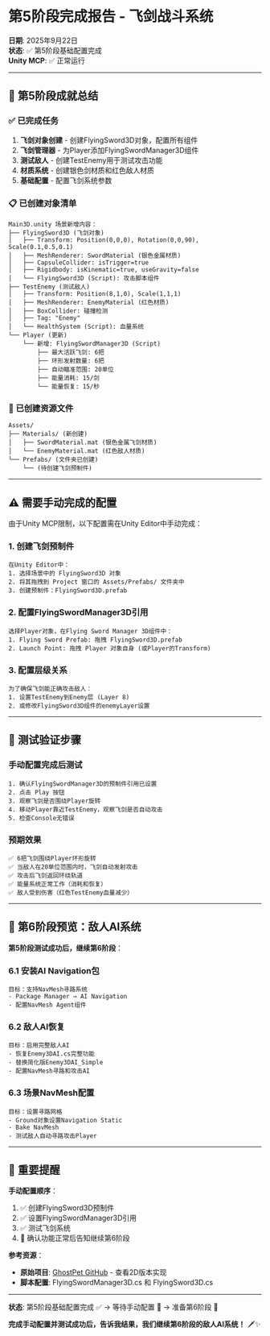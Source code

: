 # 第5阶段完成报告 - 飞剑战斗系统

**日期**: 2025年9月22日  
**状态**: ✅ 第5阶段基础配置完成  
**Unity MCP**: ✅ 正常运行  

---

## 🎯 第5阶段成就总结

### ✅ 已完成任务
1. **飞剑对象创建** - 创建FlyingSword3D对象，配置所有组件
2. **飞剑管理器** - 为Player添加FlyingSwordManager3D组件
3. **测试敌人** - 创建TestEnemy用于测试攻击功能
4. **材质系统** - 创建银色剑材质和红色敌人材质
5. **基础配置** - 配置飞剑系统参数

### 📋 已创建对象清单

```
Main3D.unity 场景新增内容：
├── FlyingSword3D (飞剑对象)
│   ├── Transform: Position(0,0,0), Rotation(0,0,90), Scale(0.1,0.5,0.1)
│   ├── MeshRenderer: SwordMaterial (银色金属材质)
│   ├── CapsuleCollider: isTrigger=true
│   ├── Rigidbody: isKinematic=true, useGravity=false
│   └── FlyingSword3D (Script): 攻击脚本组件
├── TestEnemy (测试敌人)
│   ├── Transform: Position(8,1,0), Scale(1,1,1)
│   ├── MeshRenderer: EnemyMaterial (红色材质)
│   ├── BoxCollider: 碰撞检测
│   ├── Tag: "Enemy"
│   └── HealthSystem (Script): 血量系统
└── Player (更新)
    └── 新增: FlyingSwordManager3D (Script)
        ├── 最大活跃飞剑: 6把
        ├── 环形发射数量: 6把
        ├── 自动瞄准范围: 20单位
        ├── 能量消耗: 15/剑
        └── 能量恢复: 15/秒
```

### 📁 已创建资源文件

```
Assets/
├── Materials/ (新创建)
│   ├── SwordMaterial.mat (银色金属飞剑材质)
│   └── EnemyMaterial.mat (红色敌人材质)
└── Prefabs/ (文件夹已创建)
    └── (待创建飞剑预制件)
```

---

## ⚠️ 需要手动完成的配置

由于Unity MCP限制，以下配置需在Unity Editor中手动完成：

### 1. 创建飞剑预制件
```
在Unity Editor中：
1. 选择场景中的 FlyingSword3D 对象
2. 将其拖拽到 Project 窗口的 Assets/Prefabs/ 文件夹中
3. 创建预制件：FlyingSword3D.prefab
```

### 2. 配置FlyingSwordManager3D引用
```
选择Player对象，在Flying Sword Manager 3D组件中：
1. Flying Sword Prefab: 拖拽 FlyingSword3D.prefab
2. Launch Point: 拖拽 Player 对象自身 (或Player的Transform)
```

### 3. 配置层级关系
```
为了确保飞剑能正确攻击敌人：
1. 设置TestEnemy到Enemy层 (Layer 8)
2. 或修改FlyingSword3D组件的enemyLayer设置
```

---

## 🧪 测试验证步骤

### 手动配置完成后测试
```
1. 确认FlyingSwordManager3D的预制件引用已设置
2. 点击 Play 按钮
3. 观察飞剑是否围绕Player旋转
4. 移动Player靠近TestEnemy，观察飞剑是否自动攻击
5. 检查Console无错误
```

### 预期效果
```
✅ 6把飞剑围绕Player环形旋转
✅ 当敌人在20单位范围内时，飞剑自动发射攻击
✅ 攻击后飞剑返回环绕轨道
✅ 能量系统正常工作（消耗和恢复）
✅ 敌人受到伤害（红色TestEnemy血量减少）
```

---

## 🚀 第6阶段预览：敌人AI系统

**第5阶段测试成功后，继续第6阶段**：

### 6.1 安装AI Navigation包
```
目标：支持NavMesh寻路系统
- Package Manager → AI Navigation
- 配置NavMesh Agent组件
```

### 6.2 敌人AI恢复
```
目标：启用完整敌人AI
- 恢复Enemy3DAI.cs完整功能
- 替换简化版Enemy3DAI_Simple
- 配置NavMesh寻路和攻击AI
```

### 6.3 场景NavMesh配置
```
目标：设置寻路网格
- Ground对象设置Navigation Static
- Bake NavMesh
- 测试敌人自动寻路攻击Player
```

---

## 📝 重要提醒

**手动配置顺序**：
1. ✅ 创建FlyingSword3D预制件
2. ✅ 设置FlyingSwordManager3D引用
3. ✅ 测试飞剑系统
4. 🔄 确认功能正常后告知继续第6阶段

**参考资源**：
- **原始项目**: [GhostPet GitHub](https://github.com/zhaolei828/GhostPet.git) - 查看2D版本实现
- **脚本配置**: FlyingSwordManager3D.cs 和 FlyingSword3D.cs

---

**状态**: 第5阶段基础配置完成 ✅ → 等待手动配置 🔄 → 准备第6阶段 🎯

**完成手动配置并测试成功后，告诉我结果，我们继续第6阶段的敌人AI系统！** 🗡️✨
